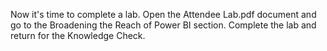 Now it's time to complete a lab. Open the Attendee Lab.pdf document and go to the Broadening the Reach of Power BI section. Complete the lab and return for the Knowledge Check.